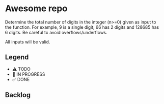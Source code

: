 # Awesome repo

Determine the total number of digits in the integer (n>=0) given as input to the function. For example, 9 is a single digit, 66 has 2 digits and 128685 has 6 digits. Be careful to avoid overflows/underflows.

All inputs will be valid.

## Legend
- ⚠ TODO
- 🚧 IN PROGRESS
- ✅ DONE

## Backlog
